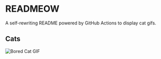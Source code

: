 # READMEOW

A self-rewriting README powered by GitHub Actions to display cat gifs.

## Cats

![Bored Cat GIF](https://media3.giphy.com/media/mlvseq9yvZhba/200.gif?cid=9acd02dao6oo94s4fbwj8tapvlr7xfb78ds257czlr8kmj1m&ep=v1_gifs_search&rid=200.gif&ct=g)
